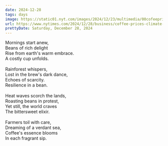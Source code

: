 ```yaml
---
date: 2024-12-28
tags: days
image: https://static01.nyt.com/images/2024/12/23/multimedia/00cofeeprices-promo-zftq/00cofeeprices-promo-zftq-facebookJumbo.jpg
url: https://www.nytimes.com/2024/12/28/business/coffee-prices-climate-change.html
prettyDate: Saturday, December 28, 2024
---
```

Mornings start anew,  <br>Beans of rich delight  <br>Rise from earth's warm embrace.  <br>A costly cup unfolds.  <br><br>Rainforest whispers,  <br>Lost in the brew's dark dance,  <br>Echoes of scarcity.  <br>Resilience in a bean.  <br><br>Heat waves scorch the lands,  <br>Roasting beans in protest,  <br>Yet still, the world craves  <br>The bittersweet elixir.  <br><br>Farmers toil with care,  <br>Dreaming of a verdant sea,  <br>Coffee's essence blooms  <br>In each fragrant sip.  